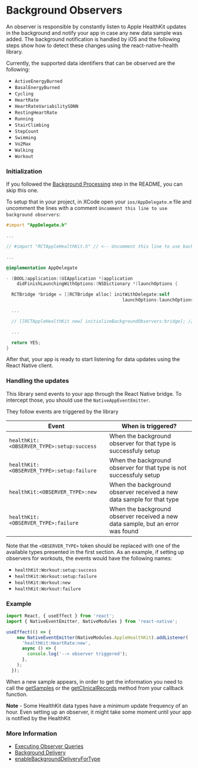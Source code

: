 # Background Observers

An observer is responsible by constantly listen to Apple HealthKit updates in the
background and notify your app in case any new data sample was added. The
background notification is handled by iOS and the following steps show how to
detect these changes using the react-native-health library.

Currently, the supported data identifiers that can be observed are the
following:

- `ActiveEnergyBurned`
- `BasalEnergyBurned`
- `Cycling`
- `HeartRate`
- `HeartRateVariabilitySDNN`
- `RestingHeartRate`
- `Running`
- `StairClimbing`
- `StepCount`
- `Swimming`
- `Vo2Max`
- `Walking`
- `Workout`

### Initialization

If you followed the [Background Processing](https://github.com/agencyenterprise/react-native-health#background-processing)
step in the README, you can skip this one.

To setup that in your project, in XCode open your `ios/AppDelegate.m` file and uncomment the
lines with a comment `Uncomment this line to use background observers`:


```objective-c
#import "AppDelegate.h"

...

// #import "RCTAppleHealthKit.h" // <-- Uncomment this line to use background observers

...

@implementation AppDelegate

- (BOOL)application:(UIApplication *)application
    didFinishLaunchingWithOptions:(NSDictionary *)launchOptions {

  RCTBridge *bridge = [[RCTBridge alloc] initWithDelegate:self
                                            launchOptions:launchOptions];

  ...

  // [[RCTAppleHealthKit new] initializeBackgroundObservers:bridge]; // <-- Uncomment this line to use background observers

  ...

  return YES;
}
```

After that, your app is ready to start listening for data updates using the
React Native client.

### Handling the updates

This library send events to your app through the React Native bridge. To
intercept those, you should use the `NativeAppEventEmitter`.

They follow events are triggered by the library

| Event                                     | When is triggered?                                                              |
| ----------------------------------------- | ------------------------------------------------------------------------------- |
| `healthKit:<OBSERVER_TYPE>:setup:success` | When the background observer for that type is successfuly setup                 |
| `healthKit:<OBSERVER_TYPE>:setup:failure` | When the background observer for that type is not successfuly setup             |
| `healthKit:<OBSERVER_TYPE>:new`           | When the background observer received a new data sample for that type           |
| `healthKit:<OBSERVER_TYPE>:failure`       | When the background observer received a new data sample, but an error was found |

Note that the `<OBSERVER_TYPE>` token should be replaced with one of
the available types presented in the first section. As an example, if setting
up observers for workouts, the events would have the following names:

- `healthKit:Workout:setup:success`
- `healthKit:Workout:setup:failure`
- `healthKit:Workout:new`
- `healthKit:Workout:failure`

### Example

```typescript
import React, { useEffect } from 'react';
import { NativeEventEmitter, NativeModules } from 'react-native';

useEffect(() => {
    new NativeEventEmitter(NativeModules.AppleHealthKit).addListener(
      'healthKit:HeartRate:new',
      async () => {
        console.log('--> observer triggered');
      },
    );
  });
```

When a new sample appears, in order to get the information you need to call
the [getSamples](./getSamples.md) or the [getClinicalRecords](./getClinicalRecords.md) method from your callback function.

**Note** - Some HealthKit data types have a minimum update frequency of an
hour. Even setting up an observer, it might take some moment until your
app is notified by the HealthKit

### More Information

- [Executing Observer Queries](https://developer.apple.com/documentation/healthkit/hkobserverquery/executing_observer_queries)
- [Background Delivery](https://stackoverflow.com/questions/26375767/healthkit-background-delivery-when-app-is-not-running)
- [enableBackgroundDeliveryForType](https://developer.apple.com/documentation/healthkit/hkhealthstore/1614175-enablebackgrounddeliveryfortype?language=objc)
